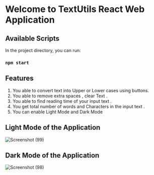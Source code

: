# Welcome to TextUtils React Web Application



## Available Scripts

In the project directory, you can run:

### `npm start`

## Features

1. You able to convert text into Upper or Lower cases using buttons.
2. You able to remove extra spaces , clear Text .
3. You able to find reading time of your input text .
4. You get total number of words and Characters in the input text .
5. You can enable Light Mode and Dark Mode  


## Light Mode of the Application
![Screenshot (99)](https://user-images.githubusercontent.com/69101908/156064108-a67ee41d-84f6-4330-b377-224aa7c27328.png)


## Dark Mode of the Application
![Screenshot (98)](https://user-images.githubusercontent.com/69101908/156064151-b3866999-ccbc-4066-9454-8e0c63fe3b79.png)


